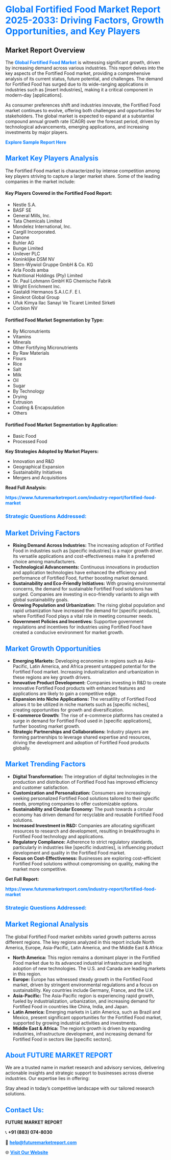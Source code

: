 <h1 style="color: #007BFF;">Global Fortified Food Market Report 2025-2033: Driving Factors, Growth Opportunities, and Key Players</h1>

<section id="overview">
<h2>Market Report Overview</h2>
<p>The <a href="https://www.futuremarketreport.com/industry-report/fortified-food-market" style="color: #007BFF; text-decoration: none;"><strong>Global Fortified Food Market</strong></a> is witnessing significant growth, driven by increasing demand across various industries. This report delves into the key aspects of the Fortified Food market, providing a comprehensive analysis of its current status, future potential, and challenges. The demand for Fortified Food has surged due to its wide-ranging applications in industries such as [insert industries], making it a critical component in modern-day [applications].</p>
<p>As consumer preferences shift and industries innovate, the Fortified Food market continues to evolve, offering both challenges and opportunities for stakeholders. The global market is expected to expand at a substantial compound annual growth rate (CAGR) over the forecast period, driven by technological advancements, emerging applications, and increasing investments by major players.</p>
</section>

<section id="overview">
<p><a href="https://www.futuremarketreport.com/request-sample/reportId=107814" style="color: #007BFF; text-decoration: none;"><strong>Explore Sample Report Here</strong></a></p>
</section>

<section id="key-players">
<h2 style="color: #007BFF;">Market Key Players Analysis</h2>
<p>The Fortified Food market is characterized by intense competition among key players striving to capture a larger market share. Some of the leading companies in the market include:</p>
<h4>Key Players Covered in the Fortified Food Report:</h4>
<ul><li>Nestle S.A.</li><li>BASF SE</li><li>General Mills, Inc.</li><li>Tata Chemicals Limited</li><li>Mondelez International, Inc.</li><li>Cargill Incorporated.</li><li>Danone</li><li>Buhler AG</li><li>Bunge Limited</li><li>Unilever PLC</li><li>Koninklijke DSM NV</li><li>Stern-Wywiol Gruppe GmbH &amp; Co. KG</li><li>Arla Foods amba</li><li>Nutritional Holdings (Pty) Limited</li><li>Dr. Paul Lohmann GmbH KG Chemische Fabrik</li><li>Wright Enrichment Inc.</li><li>Gastaldi Hermanos S.A.I.C.F. E I.</li><li>Sinokrot Global Group</li><li>Ufuk Kimya Ilac Sanayi Ve Ticaret Limited Sirketi</li><li>Corbion NV</li></ul>
<h4>Fortified Food Market Segmentation by Type:</h4>
<ul><li>By Micronutrients</li><li>Vitamins</li><li>Minerals</li><li>Other Fortifying Micronutrients</li><li>By Raw Materials</li><li>Flours</li><li>Rice</li><li>Salt</li><li>Milk</li><li>Oil</li><li>Sugar</li><li>By Technology</li><li>Drying</li><li>Extrusion</li><li>Coating &amp; Encapsulation</li><li>Others</li></ul>

<h4>Fortified Food Market Segmentation by Application:</h4>
<ul><li>Basic Food</li><li>Processed Food</li></ul>
<p><strong>Key Strategies Adopted by Market Players:</strong></p>
<ul>
<li>Innovation and R&D</li>
<li>Geographical Expansion</li>
<li>Sustainability Initiatives</li>
<li>Mergers and Acquisitions</li>
</ul>
</section>

<section>
<p><strong>Read Full Analysis: </strong></p><a href="https://www.futuremarketreport.com/industry-report/fortified-food-market" style="color: #007BFF; text-decoration: none;"><strong>https://www.futuremarketreport.com/industry-report/fortified-food-market</strong></a>
<h3 style="color: #007BFF;">Strategic Questions Addressed:</h3>
</section>

<section id="driving-factors">
<h2 style="color: #007BFF;">Market Driving Factors</h2>
<ul>
<li><strong>Rising Demand Across Industries:</strong> The increasing adoption of Fortified Food in industries such as [specific industries] is a major growth driver. Its versatile applications and cost-effectiveness make it a preferred choice among manufacturers.</li>
<li><strong>Technological Advancements:</strong> Continuous innovations in production and application technologies have enhanced the efficiency and performance of Fortified Food, further boosting market demand.</li>
<li><strong>Sustainability and Eco-Friendly Initiatives:</strong> With growing environmental concerns, the demand for sustainable Fortified Food solutions has surged. Companies are investing in eco-friendly variants to align with global sustainability goals.</li>
<li><strong>Growing Population and Urbanization:</strong> The rising global population and rapid urbanization have increased the demand for [specific products], where Fortified Food plays a vital role in meeting consumer needs.</li>
<li><strong>Government Policies and Incentives:</strong> Supportive government regulations and incentives for industries using Fortified Food have created a conducive environment for market growth.</li>
</ul>
</section>

<section id="growth-opportunities">
<h2 style="color: #007BFF;">Market Growth Opportunities</h2>
<ul>
<li><strong>Emerging Markets:</strong> Developing economies in regions such as Asia-Pacific, Latin America, and Africa present untapped potential for the Fortified Food market. Increasing industrialization and urbanization in these regions are key growth drivers.</li>
<li><strong>Innovative Product Development:</strong> Companies investing in R&D to create innovative Fortified Food products with enhanced features and applications are likely to gain a competitive edge.</li>
<li><strong>Expansion into Niche Applications:</strong> The versatility of Fortified Food allows it to be utilized in niche markets such as [specific niches], creating opportunities for growth and diversification.</li>
<li><strong>E-commerce Growth:</strong> The rise of e-commerce platforms has created a surge in demand for Fortified Food used in [specific applications], further boosting market growth.</li>
<li><strong>Strategic Partnerships and Collaborations:</strong> Industry players are forming partnerships to leverage shared expertise and resources, driving the development and adoption of Fortified Food products globally.</li>
</ul>
</section>

<section id="trending-factors">
<h2 style="color: #007BFF;">Market Trending Factors</h2>
<ul>
<li><strong>Digital Transformation:</strong> The integration of digital technologies in the production and distribution of Fortified Food has improved efficiency and customer satisfaction.</li>
<li><strong>Customization and Personalization:</strong> Consumers are increasingly seeking personalized Fortified Food solutions tailored to their specific needs, prompting companies to offer customizable options.</li>
<li><strong>Sustainability and Circular Economy:</strong> The push towards a circular economy has driven demand for recyclable and reusable Fortified Food solutions.</li>
<li><strong>Increased Investment in R&D:</strong> Companies are allocating significant resources to research and development, resulting in breakthroughs in Fortified Food technology and applications.</li>
<li><strong>Regulatory Compliance:</strong> Adherence to strict regulatory standards, particularly in industries like [specific industries], is influencing product development and quality in the Fortified Food market.</li>
<li><strong>Focus on Cost-Effectiveness:</strong> Businesses are exploring cost-efficient Fortified Food solutions without compromising on quality, making the market more competitive.</li>
</ul>
</section>

<section>
<p><strong>Get Full Report: </strong></p><a href="https://www.futuremarketreport.com/industry-report/fortified-food-market" style="color: #007BFF; text-decoration: none;"><strong>https://www.futuremarketreport.com/industry-report/fortified-food-market</strong></a>
<h3 style="color: #007BFF;">Strategic Questions Addressed:</h3>
</section>


<section id="regional-analysis">
<h2 style="color: #007BFF;">Market Regional Analysis</h2>
<p>The global Fortified Food market exhibits varied growth patterns across different regions. The key regions analyzed in this report include North America, Europe, Asia-Pacific, Latin America, and the Middle East & Africa:</p>
<ul>
<li><strong>North America:</strong> This region remains a dominant player in the Fortified Food market due to its advanced industrial infrastructure and high adoption of new technologies. The U.S. and Canada are leading markets in this region.</li>
<li><strong>Europe:</strong> Europe has witnessed steady growth in the Fortified Food market, driven by stringent environmental regulations and a focus on sustainability. Key countries include Germany, France, and the U.K.</li>
<li><strong>Asia-Pacific:</strong> The Asia-Pacific region is experiencing rapid growth, fueled by industrialization, urbanization, and increasing demand for Fortified Food in countries like China, India, and Japan.</li>
<li><strong>Latin America:</strong> Emerging markets in Latin America, such as Brazil and Mexico, present significant opportunities for the Fortified Food market, supported by growing industrial activities and investments.</li>
<li><strong>Middle East & Africa:</strong> The region’s growth is driven by expanding industries, infrastructure development, and increasing demand for Fortified Food in sectors like [specific sectors].</li>
</ul>
</section>

<footer>
<h2 style="color: #007BFF;">About FUTURE MARKET REPORT</h2>
<p>We are a trusted name in market research and advisory services, delivering actionable insights and strategic support to businesses across diverse industries. Our expertise lies in offering:</p>

<p>Stay ahead in today’s competitive landscape with our tailored research solutions.</p>

<h2 style="color: #007BFF;">Contact Us:</h2>
<p><strong>FUTURE MARKET REPORT</strong></p>
<p>📞 <strong>+91 (883) 074-8030</strong></p>
<p>📧 <strong><a href="mailto:help@futuremarketreport.com" style="color: #007BFF;">help@futuremarketreport.com</a></strong></p>
<p>🌐 <strong><a href="https://www.futuremarketreport.com/" style="color: #007BFF;">Visit Our Website</a></strong></p>
</footer>